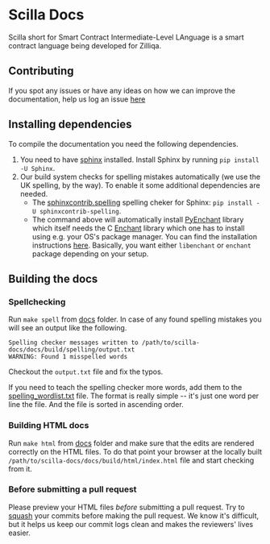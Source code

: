# Scilla Docs

Scilla short for Smart Contract Intermediate-Level LAnguage is a smart contract
language being developed for Zilliqa.

## Contributing

If you spot any issues or have any ideas on how we can improve the
documentation, help us log an issue
[here](https://github.com/Zilliqa/scilla-docs/issues)

## Installing dependencies

To compile the documentation you need the following dependencies.

1. You need to have [sphinx](http://www.sphinx-doc.org/en/master/) installed.
   Install Sphinx by running `pip install -U Sphinx`.
2. Our build system checks for spelling mistakes automatically (we use the UK
   spelling, by the way). To enable it some additional dependencies are needed.
   - The [sphinxcontrib.spelling][spelling] spelling cheker for Sphinx:
   `pip install -U sphinxcontrib-spelling`.
   - The command above will automatically install [PyEnchant][pyenchant] library
     which itself needs the C [Enchant][enchant] library which one has to
     install using e.g. your OS's package manager. You can find the installation
     instructions [here][enchant-install]. Basically, you want either
     `libenchant` or `enchant` package depending on your setup.

[spelling]: https://sphinxcontrib-spelling.readthedocs.io/en/latest/index.html
[pyenchant]: https://pyenchant.github.io/pyenchant/index.html
[enchant]: https://www.abisource.com/projects/enchant/
[enchant-install]: https://pyenchant.github.io/pyenchant/install.html#installing-the-enchant-c-library
   
## Building the docs
   
### Spellchecking

Run `make spell` from [docs](./docs/) folder. In case of any found spelling
mistakes you will see an output like the following.
```
Spelling checker messages written to /path/to/scilla-docs/docs/build/spelling/output.txt
WARNING: Found 1 misspelled words
```
Checkout the `output.txt` file and fix the typos.

If you need to teach the spelling checker more words, add them to the
[spelling_wordlist.txt](./docs/source/spelling_wordlist.txt) file. The format is
really simple -- it's just one word per line the file. And the file is sorted in
ascending order.

### Building HTML docs

Run `make html` from [docs](./docs/) folder and make sure that the edits are
rendered correctly on the HTML files. To do that point your browser at the
locally built `/path/to/scilla-docs/docs/build/html/index.html` file and start
checking from it.

### Before submitting a pull request

Please preview your HTML files _before_ submitting a pull request. Try to
[squash](https://blog.github.com/2016-04-01-squash-your-commits/) your commits
before making the pull request. We know it's difficult, but it helps us keep our
commit logs clean and makes the reviewers' lives easier.

